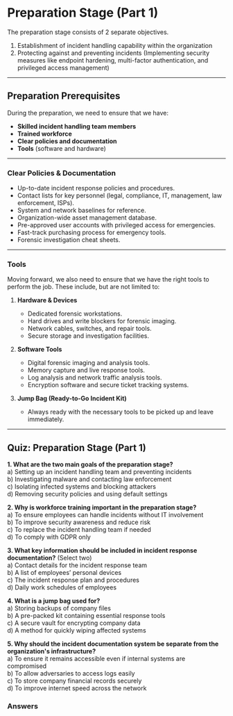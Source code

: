 # Preparation Stage (Part 1)

The preparation stage consists of 2 separate objectives.

1. Establishment of incident handling capability within the organization
2. Protecting against and preventing incidents (Implementing security measures like endpoint hardening, multi-factor authentication, and privileged access management)

***

## Preparation Prerequisites

During the preparation, we need to ensure that we have:

* **Skilled incident handling team members**
* **Trained workforce**
* **Clear policies and documentation**
* **Tools** (software and hardware)

***

### Clear Policies & Documentation

* Up-to-date incident response policies and procedures.
* Contact lists for key personnel (legal, compliance, IT, management, law enforcement, ISPs).
* System and network baselines for reference.
* Organization-wide asset management database.
* Pre-approved user accounts with privileged access for emergencies.
* Fast-track purchasing process for emergency tools.
* Forensic investigation cheat sheets.

***

### Tools

Moving forward, we also need to ensure that we have the right tools to perform the job. These include, but are not limited to:

1.  **Hardware & Devices**

    * Dedicated forensic workstations.
    * Hard drives and write blockers for forensic imaging.
    * Network cables, switches, and repair tools.
    * Secure storage and investigation facilities.


2.  **Software Tools**

    * Digital forensic imaging and analysis tools.
    * Memory capture and live response tools.
    * Log analysis and network traffic analysis tools.
    * Encryption software and secure ticket tracking systems.


3. **Jump Bag (Ready-to-Go Incident Kit)**
   * Always ready with the necessary tools to be picked up and leave immediately.

***

## **Quiz: Preparation Stage (Part 1)**

**1. What are the two main goals of the preparation stage?**\
a) Setting up an incident handling team and preventing incidents\
b) Investigating malware and contacting law enforcement\
c) Isolating infected systems and blocking attackers\
d) Removing security policies and using default settings

**2. Why is workforce training important in the preparation stage?**\
a) To ensure employees can handle incidents without IT involvement\
b) To improve security awareness and reduce risk\
c) To replace the incident handling team if needed\
d) To comply with GDPR only

**3. What key information should be included in incident response documentation?** (Select two)\
a) Contact details for the incident response team\
b) A list of employees’ personal devices\
c) The incident response plan and procedures\
d) Daily work schedules of employees

**4. What is a jump bag used for?**\
a) Storing backups of company files\
b) A pre-packed kit containing essential response tools\
c) A secure vault for encrypting company data\
d) A method for quickly wiping affected systems

**5. Why should the incident documentation system be separate from the organization's infrastructure?**\
a) To ensure it remains accessible even if internal systems are compromised\
b) To allow adversaries to access logs easily\
c) To store company financial records securely\
d) To improve internet speed across the network



### Answers

